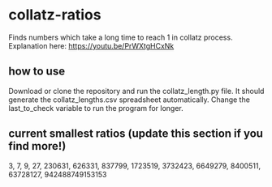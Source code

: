 # collatz-ratios

Finds numbers which take a long time to reach 1 in collatz process. Explanation here: https://youtu.be/PrWXtgHCxNk

## how to use
Download or clone the repository and run the collatz_length.py file. It should generate the collatz_lengths.csv spreadsheet automatically. Change the last_to_check variable to run the program for longer.

## current smallest ratios (update this section if you find more!)
3, 7, 9, 27, 230631, 626331, 837799, 1723519, 3732423, 6649279, 8400511, 63728127, 942488749153153
